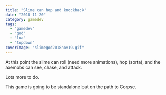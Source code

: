 ```yaml
---
title: "Slime can hop and knockback"
date: "2018-11-20"
category: gamedev
tags:
  - "gamedev"
  - "god"
  - "lua"
  - "topdown"
coverImage: "slimegod2018nov19.gif"
---
```


At this point the slime can roll (need more animations), hop (sorta), and the axemobs can see, chase, and attack.

Lots more to do.

This game is going to be standalone but on the path to Corpse.
